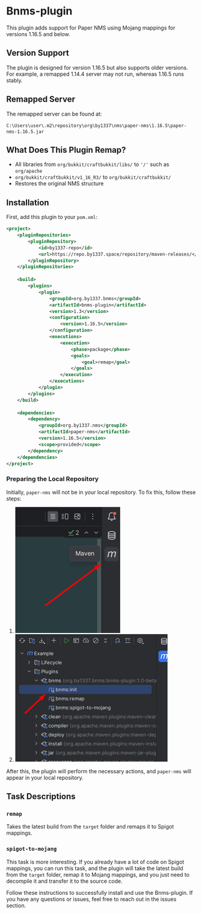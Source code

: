 # Bnms-plugin

This plugin adds support for Paper NMS using Mojang mappings for versions 1.16.5 and below.

## Version Support

The plugin is designed for version 1.16.5 but also supports older versions. For example, a remapped 1.14.4 server may not run, whereas 1.16.5 runs stably.

## Remapped Server

The remapped server can be found at:
```
C:\Users\user\.m2\repository\org\by1337\nms\paper-nms\1.16.5\paper-nms-1.16.5.jar
```

## What Does This Plugin Remap?

- All libraries from `org/bukkit/craftbukkit/libs/` to `'/'` such as `org/apache`
- `org/bukkit/craftbukkit/v1_16_R3/` to `org/bukkit/craftbukkit/`
- Restores the original NMS structure

## Installation

First, add this plugin to your `pom.xml`:
```xml
<project>
    <pluginRepositories>
        <pluginRepository>
            <id>by1337-repo</id>
            <url>https://repo.by1337.space/repository/maven-releases/</url>
        </pluginRepository>
    </pluginRepositories>

    <build>
        <plugins>
            <plugin>
                <groupId>org.by1337.bnms</groupId>
                <artifactId>bnms-plugin</artifactId>
                <version>1.3</version>
                <configuration>
                    <version>1.16.5</version>
                </configuration>
                <executions>
                    <execution>
                        <phase>package</phase>
                        <goals>
                            <goal>remap</goal>
                        </goals>
                    </execution>
                </executions>
            </plugin>
        </plugins>
    </build>

    <dependencies>
        <dependency>
            <groupId>org.by1337.nms</groupId>
            <artifactId>paper-nms</artifactId>
            <version>1.16.5</version>
            <scope>provided</scope>
        </dependency>
    </dependencies>
</project>
```

### Preparing the Local Repository

Initially, `paper-nms` will not be in your local repository. To fix this, follow these steps:

1. ![step_1.png](img%2Fstep_1.png)
2. ![step_2.png](img%2Fstep_2.png)

After this, the plugin will perform the necessary actions, and `paper-nms` will appear in your local repository.

## Task Descriptions

### `remap`

Takes the latest build from the `target` folder and remaps it to Spigot mappings.

### `spigot-to-mojang`

This task is more interesting. If you already have a lot of code on Spigot mappings, you can run this task, and the plugin will take the latest build from the `target` folder, remap it to Mojang mappings, and you just need to decompile it and transfer it to the source code.

Follow these instructions to successfully install and use the Bnms-plugin. If you have any questions or issues, feel free to reach out in the issues section.